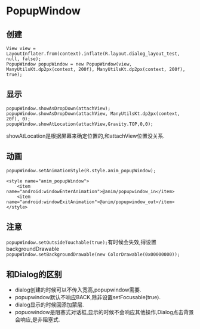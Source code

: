 # PopupWindow

## 创建
```
View view = LayoutInflater.from(context).inflate(R.layout.dialog_layout_test, null, false);
PopupWindow popupWindow = new PopupWindow(view, ManyUtilsKt.dp2px(context, 200f), ManyUtilsKt.dp2px(context, 200f), true);
```
## 显示
```
popupWindow.showAsDropDown(attachView);
popupWindow.showAsDropDown(attachView, ManyUtilsKt.dp2px(context, 20f), 0);
popupWindow.showAtLocation(attachView,Gravity.TOP,0,0);
```
showAtLocation是根据屏幕来确定位置的,和attachView位置没关系.
## 动画
```
popupWindow.setAnimationStyle(R.style.anim_popupWindow);

<style name="anim_popupWindow">
    <item name="android:windowEnterAnimation">@anim/popupwindow_in</item>
    <item name="android:windowExitAnimation">@anim/popupwindow_out</item>
</style>
```
## 注意
`popupWindow.setOutsideTouchable(true);`有时候会失效,得设置backgroundDrawable<br>
`popupWindow.setBackgroundDrawable(new ColorDrawable(0x00000000));`

## 和Dialog的区别
* dialog创建的时候可以不传入宽高,popupwindow需要.
* popupwindow默认不响应BACK,除非设置setFocusable(true).
* dialog显示的时候回添加蒙层.
* popuowindow是阻塞式对话框,显示的时候不会响应其他操作,Dialog点击背景会响应,是非阻塞式.